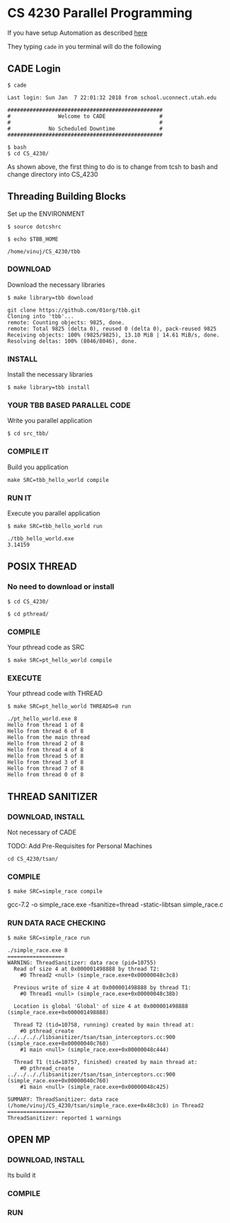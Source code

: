# CS 4230 Parallel Programming

If you have setup Automation as described [here](https://sites.google.com/view/cs4230spring2018/parallel-hardware)

They typing ```cade``` in you terminal will do the following

## CADE Login


```$ cade```

```
Last login: Sun Jan  7 22:01:32 2018 from school.uconnect.utah.edu

#################################################
#               Welcome to CADE                 #
#                                               #
#            No Scheduled Downtime              #
#################################################

$ bash
$ cd CS_4230/
```

As shown above, the first thing to do is to change from tcsh to bash and 
change directory into CS_4230


## Threading Building Blocks

Set up the ENVIRONMENT


```$ source dotcshrc```

```$ echo $TBB_HOME```

```
/home/vinuj/CS_4230/tbb
```

### DOWNLOAD

Download the necessary libraries


```$ make library=tbb download```

```
git clone https://github.com/01org/tbb.git
Cloning into 'tbb'...
remote: Counting objects: 9825, done.
remote: Total 9825 (delta 0), reused 0 (delta 0), pack-reused 9825
Receiving objects: 100% (9825/9825), 13.10 MiB | 14.61 MiB/s, done.
Resolving deltas: 100% (8046/8046), done.
```

### INSTALL

Install the necessary libraries

```$ make library=tbb install```

### YOUR TBB BASED PARALLEL CODE

Write you parallel application

```$ cd src_tbb/```

### COMPILE IT

Build you application

```make SRC=tbb_hello_world compile```
 
### RUN IT

Execute you parallel application

```$ make SRC=tbb_hello_world run```

```
./tbb_hello_world.exe 
3.14159
```

## POSIX THREAD

### No need to download or install

```$ cd CS_4230/```

```$ cd pthread/```

### COMPILE

Your pthread code as SRC

```$ make SRC=pt_hello_world compile```

### EXECUTE

Your pthread code with THREAD

```$ make SRC=pt_hello_world THREADS=8 run```

```
./pt_hello_world.exe 8
Hello from thread 1 of 8
Hello from thread 6 of 8
Hello from the main thread
Hello from thread 2 of 8
Hello from thread 4 of 8
Hello from thread 5 of 8
Hello from thread 3 of 8
Hello from thread 7 of 8
Hello from thread 0 of 8
```

## THREAD SANITIZER

### DOWNLOAD, INSTALL

Not necessary of CADE

TODO: Add Pre-Requisites for Personal Machines

```cd CS_4230/tsan/```

### COMPILE

```$ make SRC=simple_race compile```

gcc-7.2 -o simple_race.exe -fsanitize=thread -static-libtsan simple_race.c

### RUN DATA RACE CHECKING

```$ make SRC=simple_race run```

```
./simple_race.exe 8
==================
WARNING: ThreadSanitizer: data race (pid=10755)
  Read of size 4 at 0x000001498888 by thread T2:
    #0 Thread2 <null> (simple_race.exe+0x00000048c3c8)

  Previous write of size 4 at 0x000001498888 by thread T1:
    #0 Thread1 <null> (simple_race.exe+0x00000048c38b)

  Location is global 'Global' of size 4 at 0x000001498888 (simple_race.exe+0x000001498888)

  Thread T2 (tid=10758, running) created by main thread at:
    #0 pthread_create ../../.././libsanitizer/tsan/tsan_interceptors.cc:900 (simple_race.exe+0x00000040c760)
    #1 main <null> (simple_race.exe+0x00000048c444)

  Thread T1 (tid=10757, finished) created by main thread at:
    #0 pthread_create ../../.././libsanitizer/tsan/tsan_interceptors.cc:900 (simple_race.exe+0x00000040c760)
    #1 main <null> (simple_race.exe+0x00000048c425)

SUMMARY: ThreadSanitizer: data race (/home/vinuj/CS_4230/tsan/simple_race.exe+0x48c3c8) in Thread2
==================
ThreadSanitizer: reported 1 warnings
```


## OPEN MP

### DOWNLOAD, INSTALL

Its build it

### COMPILE



### RUN












































